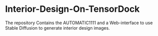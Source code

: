 # Interior-Design-On-TensorDock
The repository Contains the AUTOMATIC1111 and a Web-interface to use Stable Diffusion to generate interior design images.
